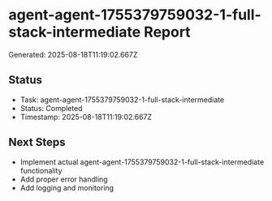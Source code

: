 # agent-agent-1755379759032-1-full-stack-intermediate Report

Generated: 2025-08-18T11:19:02.667Z

## Status
- Task: agent-agent-1755379759032-1-full-stack-intermediate
- Status: Completed
- Timestamp: 2025-08-18T11:19:02.667Z

## Next Steps
- Implement actual agent-agent-1755379759032-1-full-stack-intermediate functionality
- Add proper error handling
- Add logging and monitoring
